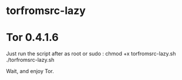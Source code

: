 # torfromsrc-lazy
# Tor 0.4.1.6
Just run the script after as root or sudo : 
chmod +x torfromsrc-lazy.sh
./torfromsrc-lazy.sh


Wait, and enjoy Tor. 



